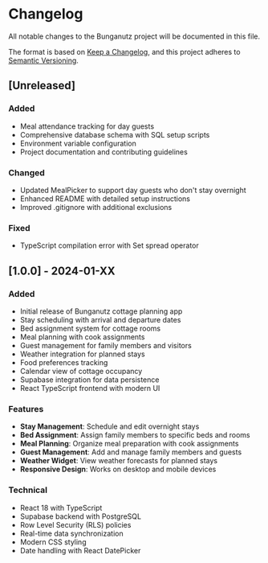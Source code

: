 # Changelog

All notable changes to the Bunganutz project will be documented in this file.

The format is based on [Keep a Changelog](https://keepachangelog.com/en/1.0.0/),
and this project adheres to [Semantic Versioning](https://semver.org/spec/v2.0.0.html).

## [Unreleased]

### Added
- Meal attendance tracking for day guests
- Comprehensive database schema with SQL setup scripts
- Environment variable configuration
- Project documentation and contributing guidelines

### Changed
- Updated MealPicker to support day guests who don't stay overnight
- Enhanced README with detailed setup instructions
- Improved .gitignore with additional exclusions

### Fixed
- TypeScript compilation error with Set spread operator

## [1.0.0] - 2024-01-XX

### Added
- Initial release of Bunganutz cottage planning app
- Stay scheduling with arrival and departure dates
- Bed assignment system for cottage rooms
- Meal planning with cook assignments
- Guest management for family members and visitors
- Weather integration for planned stays
- Food preferences tracking
- Calendar view of cottage occupancy
- Supabase integration for data persistence
- React TypeScript frontend with modern UI

### Features
- **Stay Management**: Schedule and edit overnight stays
- **Bed Assignment**: Assign family members to specific beds and rooms
- **Meal Planning**: Organize meal preparation with cook assignments
- **Guest Management**: Add and manage family members and guests
- **Weather Widget**: View weather forecasts for planned stays
- **Responsive Design**: Works on desktop and mobile devices

### Technical
- React 18 with TypeScript
- Supabase backend with PostgreSQL
- Row Level Security (RLS) policies
- Real-time data synchronization
- Modern CSS styling
- Date handling with React DatePicker 